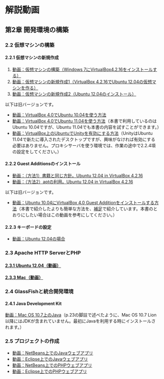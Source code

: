 # 解説動画

## 第2章 開発環境の構築

### 2.2 仮想マシンの構築

#### 2.2.1 仮想マシンの新規作成

1. [動画：仮想マシンの構築（Windows 7にVirtualBox4.2.16をインストールする）](http://youtu.be/6mVr4APoPN8)
1. [動画：仮想マシンの新規作成1（VirtualBox 4.2.16でUbuntu 12.04の仮想マシンを作る）](http://youtu.be/HMGZSxsU_CQ)
1. [動画：仮想マシンの新規作成2（Ubuntu 12.04のインストール）](http://youtu.be/9Bb2l05pHSA)

以下は旧バージョンです。

* [動画：VirtualBox 4.0でUbuntu 10.04を使う方法](http://youtu.be/MYdxzHlSkL4)
* [動画：VirtualBox 4.0でUbuntu 11.04を使う方法](http://youtu.be/hGHUTp8jMK4)（本書で利用しているのはUbuntu 10.04ですが、Ubuntu 11.04でも本書の内容を試すことができます。）
* [動画：VirtualBox上のUbuntuでUnityを有効にする方法](http://youtu.be/X18S9Ktd6aQ)（UnityはUbuntu 11.04で新たに導入されたデスクトップですが、興味がなければ有効にする必要はありません。プロキシサーバを使う環境では、作業の途中で2.2.4項の設定をしてください。）

#### 2.2.2 Guest Additionsのインストール

* [動画：（方法1）書籍と同じ方針。Ubuntu 12.04 in VirtualBox 4.2.16](http://youtu.be/HXP9FJK6apk)
* [動画：（方法2）aptの利用。Ubuntu 12.04 in VirtualBox 4.2.16](http://youtu.be/ey_V6nDIHME)

以下は旧バージョンです。

* [動画：Ubuntu 10.04にVirtualBox 4.0 Guest Additionをインストールする方法](http://youtu.be/DlShag2A5Nk)（本書で紹介したよりも簡単な方法を、[補足](https://github.com/taroyabuki/webbook2/blob/master/supplement.md)で紹介しています。本書のとおりにしたい場合はこの動画を参考にしてください。）

#### 2.2.3 キーボードの設定

* [動画：Ubuntu 12.04の場合](http://youtu.be/nZZJxYX-FHk)

### 2.3 Apache HTTP ServerとPHP

#### [2.3.1 Ubuntu 12.04（動画）](http://youtu.be/LBU6ihgCEuk)

#### [2.3.3 Mac（動画）](http://youtu.be/heiXSqh3mDQ)

### 2.4 GlassFishと統合開発環境

#### 2.4.1 Java Development Kit

[動画：Mac OS 10.7上のJava](http://youtu.be/36R485Rul7I)（p.23の脚註で述べたように、Mac OS 10.7 Lion以降にはJDKが含まれていません。最初にJavaを利用する時にインストールされます。）

### 2.5 プロジェクトの作成

* [動画：NetBeans上でのJavaウェブアプリ](http://youtu.be/YwWZNSE3e94)
* [動画：Eclipse上でのJavaウェブアプリ](http://youtu.be/RqRFsQjYq-E)
* [動画：NetBeans上でのPHPウェブアプリ](http://youtu.be/3118hz3bZpA)
* [動画：Eclipse上でのPHPウェブアプリ](http://youtu.be/DcPCQK0qqgY)
